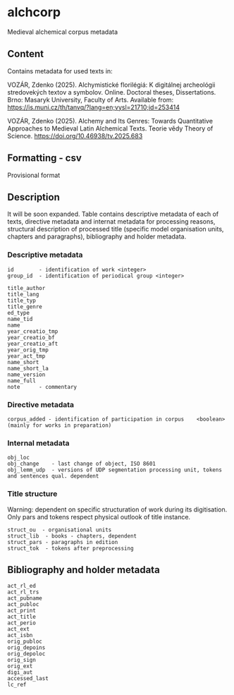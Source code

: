 # alchcorp
Medieval alchemical corpus metadata

## Content

Contains metadata for used texts in:

VOZÁR, Zdenko (2025). Alchymistické florilégiá: K digitálnej archeológii stredovekých textov a symbolov. Online. Doctoral theses, Dissertations. Brno: Masaryk University, Faculty of Arts. Available from: https://is.muni.cz/th/tanvq/?lang=en;vysl=21710;id=253414

VOZÁR, Zdenko (2025). Alchemy and Its Genres: Towards Quantitative Approaches to Medieval Latin Alchemical Texts. Teorie vědy Theory of Science. https://doi.org/10.46938/tv.2025.683


## Formatting - csv

Provisional format

## Description

It will be soon expanded. Table contains descriptive metadata of each of texts, directive metadata and internat metadata for processing reasons, structural description of processed title (specific model organisation units, chapters and paragraphs), bibliography and holder metadata.

### Descriptive metadata
```
id        - identification of work <integer>
group_id  - identification of periodical group <integer>

title_author	
title_lang
title_typ
title_genre	
ed_type
name_tid	
name	
year_creatio_tmp	
year_creatio_bf	
year_creatio_aft	
year_orig_tmp	
year_act_tmp	
name_short	
name_short_la	
name_version	
name_full
note      - commentary
```
### Directive metadata
```
corpus_added - identification of participation in corpus	<boolean> (mainly for works in preparation)
```
### Internal metadata
```
obj_loc	
obj_change    - last change of object, ISO 8601
obj_lemm_udp  - versions of UDP segmentation processing unit, tokens and sentences qual. dependent
```
### Title structure

Warning: dependent on specific structuration of work during its digitisation. Only pars and tokens respect physical outlook of title instance.
```
struct_ou  - organisational units
struct_lib	- books - chapters, dependent
struct_pars	- paragraphs in edition
struct_tok	- tokens after preprocessing
```
## Bibliography and holder metadata
```
act_rl_ed	
act_rl_trs	
act_pubname	
act_publoc	
act_print	
act_title	
act_perio	
act_ext	
act_isbn	
orig_publoc	
orig_depoins	
orig_depoloc	
orig_sign	
orig_ext	
digi_aut	
accessed_last	
lc_ref	
```


